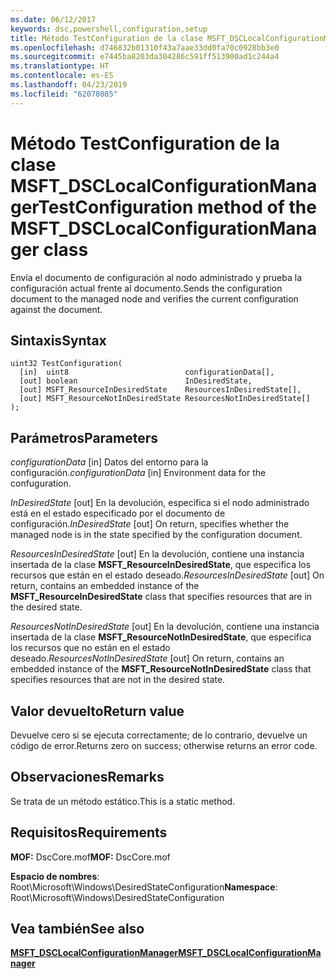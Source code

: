 ```yaml
---
ms.date: 06/12/2017
keywords: dsc,powershell,configuration,setup
title: Método TestConfiguration de la clase MSFT_DSCLocalConfigurationManager
ms.openlocfilehash: d746832b01310f43a7aae33dd0fa70c0928bb3e0
ms.sourcegitcommit: e7445ba8203da304286c591ff513900ad1c244a4
ms.translationtype: HT
ms.contentlocale: es-ES
ms.lasthandoff: 04/23/2019
ms.locfileid: "62078085"
---
```

# <a name="testconfiguration-method-of-the-msftdsclocalconfigurationmanager-class"></a><span data-ttu-id="fd141-103">Método TestConfiguration de la clase MSFT_DSCLocalConfigurationManager</span><span class="sxs-lookup"><span data-stu-id="fd141-103">TestConfiguration method of the MSFT_DSCLocalConfigurationManager class</span></span>

<span data-ttu-id="fd141-104">Envía el documento de configuración al nodo administrado y prueba la configuración actual frente al documento.</span><span class="sxs-lookup"><span data-stu-id="fd141-104">Sends the configuration document to the managed node and verifies the current configuration against the document.</span></span>

## <a name="syntax"></a><span data-ttu-id="fd141-105">Sintaxis</span><span class="sxs-lookup"><span data-stu-id="fd141-105">Syntax</span></span>

```mof
uint32 TestConfiguration(
  [in]  uint8                          configurationData[],
  [out] boolean                        InDesiredState,
  [out] MSFT_ResourceInDesiredState    ResourcesInDesiredState[],
  [out] MSFT_ResourceNotInDesiredState ResourcesNotInDesiredState[]
);
```

## <a name="parameters"></a><span data-ttu-id="fd141-106">Parámetros</span><span class="sxs-lookup"><span data-stu-id="fd141-106">Parameters</span></span>

<span data-ttu-id="fd141-107">*configurationData* \[in\] Datos del entorno para la configuración.</span><span class="sxs-lookup"><span data-stu-id="fd141-107">*configurationData* \[in\] Environment data for the confuguration.</span></span>

<span data-ttu-id="fd141-108">*InDesiredState* \[out\] En la devolución, especifica si el nodo administrado está en el estado especificado por el documento de configuración.</span><span class="sxs-lookup"><span data-stu-id="fd141-108">*InDesiredState* \[out\] On return, specifies whether the managed node is in the state specified by the configuration document.</span></span>

<span data-ttu-id="fd141-109">*ResourcesInDesiredState* \[out\] En la devolución, contiene una instancia insertada de la clase **MSFT_ResourceInDesiredState**, que especifica los recursos que están en el estado deseado.</span><span class="sxs-lookup"><span data-stu-id="fd141-109">*ResourcesInDesiredState* \[out\] On return, contains an embedded instance of the **MSFT_ResourceInDesiredState** class that specifies resources that are in the desired state.</span></span>

<span data-ttu-id="fd141-110">*ResourcesNotInDesiredState* \[out\] En la devolución, contiene una instancia insertada de la clase **MSFT_ResourceNotInDesiredState**, que especifica los recursos que no están en el estado deseado.</span><span class="sxs-lookup"><span data-stu-id="fd141-110">*ResourcesNotInDesiredState* \[out\] On return, contains an embedded instance of the **MSFT_ResourceNotInDesiredState** class that specifies resources that are not in the desired state.</span></span>

## <a name="return-value"></a><span data-ttu-id="fd141-111">Valor devuelto</span><span class="sxs-lookup"><span data-stu-id="fd141-111">Return value</span></span>

<span data-ttu-id="fd141-112">Devuelve cero si se ejecuta correctamente; de lo contrario, devuelve un código de error.</span><span class="sxs-lookup"><span data-stu-id="fd141-112">Returns zero on success; otherwise returns an error code.</span></span>

## <a name="remarks"></a><span data-ttu-id="fd141-113">Observaciones</span><span class="sxs-lookup"><span data-stu-id="fd141-113">Remarks</span></span>

<span data-ttu-id="fd141-114">Se trata de un método estático.</span><span class="sxs-lookup"><span data-stu-id="fd141-114">This is a static method.</span></span>

## <a name="requirements"></a><span data-ttu-id="fd141-115">Requisitos</span><span class="sxs-lookup"><span data-stu-id="fd141-115">Requirements</span></span>

<span data-ttu-id="fd141-116">**MOF:** DscCore.mof</span><span class="sxs-lookup"><span data-stu-id="fd141-116">**MOF:** DscCore.mof</span></span>

<span data-ttu-id="fd141-117">**Espacio de nombres**: Root\Microsoft\Windows\DesiredStateConfiguration</span><span class="sxs-lookup"><span data-stu-id="fd141-117">**Namespace**: Root\Microsoft\Windows\DesiredStateConfiguration</span></span>

## <a name="see-also"></a><span data-ttu-id="fd141-118">Vea también</span><span class="sxs-lookup"><span data-stu-id="fd141-118">See also</span></span>

[<span data-ttu-id="fd141-119">**MSFT_DSCLocalConfigurationManager**</span><span class="sxs-lookup"><span data-stu-id="fd141-119">**MSFT_DSCLocalConfigurationManager**</span></span>](msft-dsclocalconfigurationmanager.md)